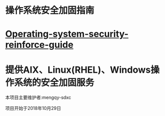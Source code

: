 # 操作系统**安全加固指南**

# [**Operating-system-security-reinforce-guide**](https://github.com/mengdaya/Operating-system-security-reinforce-guide)

# 提供AIX、Linux\(RHEL\)、Windows操作系统的安全加固服务

本项目主要维护者:mengqy-sdxc

项目开始于2018年10月29日

